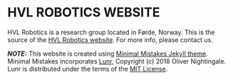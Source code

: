 # HVL ROBOTICS WEBSITE
HVL Robotics is a research group located in Førde, Norway. This is the source of the [HVL Robotics website](https://fjnn.github.io/hvl_robotics_website/). For more info, please contact us.


**_NOTE:_**  This website is created using [Minimal Mistakes Jekyll theme](https://mmistakes.github.io/minimal-mistakes/).
Minimal Mistakes incorporates [Lunr](http://lunrjs.com),
Copyright (c) 2018 Oliver Nightingale.
Lunr is distributed under the terms of the [MIT License](http://opensource.org/licenses/MIT).
